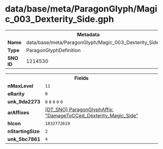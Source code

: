 <h1>data/base/meta/ParagonGlyph/Magic_003_Dexterity_Side.gph</h1><table><tr><th colspan="100%">Metadata</th></tr><tr><td><b>Name</b></td><td>data/base/meta/ParagonGlyph/Magic_003_Dexterity_Side.gph</td></tr><tr><td><b>Type</b></td><td>ParagonGlyphDefinition</td></tr><tr><td><b>SNO ID</b></td><td>1214530</td></tr></table>

<table><tr><th colspan="100%">Fields</th></tr><tr><td><b>nMaxLevel</b></td><td><code>11</code></td></tr><tr><td><b>eRarity</b></td><td><code>0</code></td></tr><tr><td><b>unk_9da2273</b></td><td><code>0</code>
<code>0</code>
<code>0</code>
<code>0</code>
<code>0</code>
</td></tr><tr><td><b>arAffixes</b></td><td><a href="..\ParagonGlyphAffix\DamageToCCed_Dexterity_Magic_Side.gaf.md">[DT_SNO] ParagonGlyphAffix: "DamageToCCed_Dexterity_Magic_Side"</a>
</td></tr><tr><td><b>hIcon</b></td><td><code>1832772619</code></td></tr><tr><td><b>nStartingSize</b></td><td><code>2</code></td></tr><tr><td><b>unk_5bc7861</b></td><td><code>4</code>
</td></tr></table>

